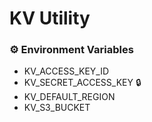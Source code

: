 # KV Utility

### ⚙️ Environment Variables
* KV_ACCESS_KEY_ID
* KV_SECRET_ACCESS_KEY 🔒
* KV_DEFAULT_REGION
* KV_S3_BUCKET